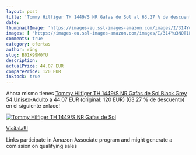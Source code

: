 ```yaml
---
layout: post
title: 'Tommy Hilfiger TH 1449/S NR Gafas de Sol al 63.27 % de descuento'
date: 
thumbnailImage: 'https://images-eu.ssl-images-amazon.com/images/I/314Yu3NQT1L._SL200_.jpg'
images: [ 'https://images-eu.ssl-images-amazon.com/images/I/314Yu3NQT1L._SL200_.jpg' ]
comments: true
category: ofertas
author: ring
slug: B01K99M0YU
description:
actualPrice: 44.07 EUR
comparePrice: 120 EUR
inStock: true
---
```


Ahora mismo tienes [Tommy Hilfiger TH 1449/S NR Gafas de Sol  Black Grey  54 Unisex-Adulto](https://www.amazon.es/dp/B01K99M0YU/?tag=tolees-21) a 44.07 EUR (original: 120 EUR) (63.27 %  de descuento) en el siguiente enlace!

[![Tommy Hilfiger TH 1449/S NR Gafas de Sol](https://images-eu.ssl-images-amazon.com/images/I/314Yu3NQT1L._SL200_.jpg)](https://www.amazon.es/dp/B01K99M0YU/?tag=tolees-21)

[Visítala!!!](https://www.amazon.es/dp/B01K99M0YU/?tag=tolees-21)

Links participate in Amazon Associate program and might generate a comission on qualifying sales
